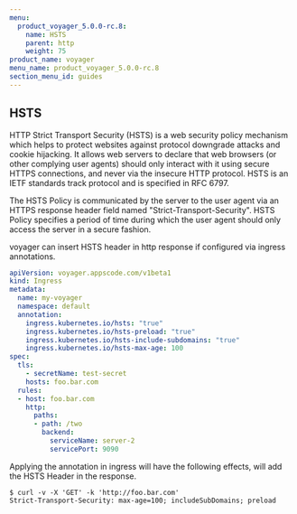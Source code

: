 ```yaml
---
menu:
  product_voyager_5.0.0-rc.8:
    name: HSTS
    parent: http
    weight: 75
product_name: voyager
menu_name: product_voyager_5.0.0-rc.8
section_menu_id: guides
---
```



## HSTS
HTTP Strict Transport Security (HSTS) is a web security policy mechanism which helps to protect
websites against protocol downgrade attacks and cookie hijacking. It allows web servers to
declare that web browsers (or other complying user agents) should only interact with it using secure
HTTPS connections, and never via the insecure HTTP protocol. HSTS is an IETF standards track protocol and is specified in RFC 6797.

The HSTS Policy is communicated by the server to the user agent via an HTTPS response header field named "Strict-Transport-Security".
HSTS Policy specifies a period of time during which the user agent should only access the server in a secure fashion.

voyager can insert HSTS header in http response if configured via ingress annotations.

```yaml
apiVersion: voyager.appscode.com/v1beta1
kind: Ingress
metadata:
  name: my-voyager
  namespace: default
  annotation:
    ingress.kubernetes.io/hsts: "true"
    ingress.kubernetes.io/hsts-preload: "true"
    ingress.kubernetes.io/hsts-include-subdomains: "true"
    ingress.kubernetes.io/hsts-max-age: 100
spec:
  tls:
    - secretName: test-secret
    hosts: foo.bar.com
  rules:
  - host: foo.bar.com
    http:
      paths:
      - path: /two
        backend:
          serviceName: server-2
          servicePort: 9090
```

Applying the annotation in ingress will have the following effects, will add the HSTS Header in the response.
```console
$ curl -v -X 'GET' -k 'http://foo.bar.com'
Strict-Transport-Security: max-age=100; includeSubDomains; preload
```
